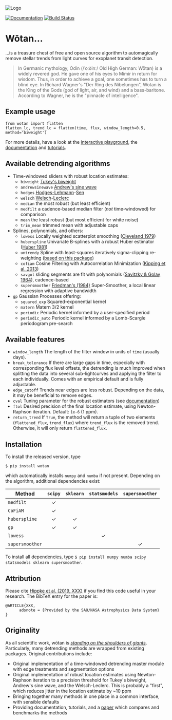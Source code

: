 ![Logo](https://raw.githubusercontent.com/hippke/wotan/master/logo.png)

[![Documentation](https://img.shields.io/badge/documentation-%E2%9C%93-blue.svg)](https://wotan.readthedocs.io/en/latest/index.html)
[![Build Status](https://travis-ci.com/hippke/wotan.svg?branch=master)](https://travis-ci.com/hippke/wotan)

Wōtan...
====================

...is a treasure chest of free and open source algorithm to automagically remove stellar trends from light curves for exoplanet transit detection.

> In Germanic mythology, Odin (/ˈoːðinː/ Old High German: Wōtan) is a widely revered god. He gave one of his eyes to Mimir in return for wisdom. Thus, in order to achieve a goal, one sometimes has to turn a blind eye. In Richard Wagner's "Der Ring des Nibelungen", Wotan is the King of the Gods (god of light, air, and wind) and a bass-baritone. According to Wagner, he is the "pinnacle of intelligence".

Example usage
-------------
```
from wotan import flatten
flatten_lc, trend_lc = flatten(time, flux, window_length=0.5, method='biweight')
```

For more details, have a look at the [interactive playground](www), the [documentation](https://wotan.readthedocs.io) and [tutorials](https://github.com/hippke/wotan/tree/master/tutorials).

Available detrending algorithms
---------------------------------

- Time-windowed sliders with robust location estimates:
   - ``biweight`` [Tukey's biweight](https://books.google.de/books?id=pGlHAAAAMAAJ)
   - ``andrewsinewave`` [Andrew's sine wave](http://www.jstor.org/stable/j.ctt13x12sw.3)
   - ``hodges`` [Hodges-Lehmann](https://doi.org/10.1214/aoms/1177704172)-[Sen](https://doi.org/10.2307/2527532)
   - ``welsch`` [Welsch](https://doi.org/10.1080/03610917808812083)-[Leclerc](https://doi.org/10.1007/BF00054839)
   - ``median`` the most robust (but least efficient)
   - ``medfilt`` a cadence-based median filter (*not* time-windowed) for comparison
   - ``mean`` the least robust (but most efficient for white noise)
   - ``trim_mean`` trimmed mean with adjustable caps
- Splines, polynomials, and others:
   - ``lowess`` Locally weighted scatterplot smoothing ([Cleveland 1979](https://doi.org/10.1080/01621459.1979.10481038))
   - ``huberspline`` Univariate B-splines with a robust Huber estimator ([Huber 1981](https://books.google.de/books?id=hVbhlwEACAAJ))
   - ``untrendy`` Spline with least-squares iteratively sigma-clipping re-weighting ([based on this package](https://github.com/dfm/untrendy))
   - ``cofiam`` Cosine Filtering with Autocorrelation Minimization ([Kipping et al. 2013](http://adsabs.harvard.edu/abs/2013ApJ...770..101K))
   - ``savgol`` sliding segments are fit with polynomials ([Savitzky & Golay 1964](https://ui.adsabs.harvard.edu/#abs/1964AnaCh..36.1627S)), cadence-based
   - ``supersmoother`` [Friedman's (1984)](https://www.slac.stanford.edu/pubs/slacpubs/3250/slac-pub-3477.pdf) Super-Smoother, a local linear regression with adaptive bandwidth
- ``gp`` Gaussian Processes offering:
   - ``squared_exp`` Squared-exponential kernel
   - ``matern`` Matern 3/2 kernel
   - ``periodic`` Periodic kernel informed by a user-specified period
   - ``periodic_auto`` Periodic kernel informed by a Lomb-Scargle periodogram pre-search


Available features
-------------------

- ``window_length`` The length of the filter window in units of ``time`` (usually days).
- ``break_tolerance`` If there are large gaps in time, especially with corresponding flux level offsets, the detrending is much improved when splitting the data into several sub-lightcurves and applying the filter to each individually. Comes with an empirical default and is fully adjustable.
- ``edge_cutoff`` Trends near edges are less robust. Depending on the data, it may be beneficial to remove edges.
- ``cval`` Tuning parameter for the robust estimators (see [documentation](https://wotan.readthedocs.io/en/latest/index.html))
- ``ftol`` Desired precision of the final location estimate, using Newton-Raphson iteration. Default: `1e-6` (1 ppm).
- ``return_trend`` If `True`, the method will return a tuple of two elements (``flattened_flux``, ``trend_flux``) where ``trend_flux`` is the removed trend. Otherwise, it will only return ``flattened_flux``.


Installation
------------
To install the released version, type

    $ pip install wotan

which automatically installs `numpy` and `numba` if not present. Depending on the algorithm, additional dependencies exist:

| Method          |`scipy`   |`sklearn`   |`statsmodels`   |`supersmoother`   |
| ----------------|:--------:|:----------:|:--------------:|:----------------:|
| `medfilt`       | ✓        |            |                |                  |
| `CoFiAM`        | ✓        |            |                |                  |
| `huberspline`   | ✓        | ✓        |                |                  |
| `gp`            | ✓        | ✓        |                |                  |
| `lowess`        |          |            | ✓            |                  |
| `supersmoother` |          |            |                | ✓              |

To install all dependencies, type ``$ pip install numpy numba scipy statsmodels sklearn supersmoother``.

Attribution
----------------
Please cite [Hippke et al. (2019, XXX)](https://XXX) if you find this code useful in your research. The BibTeX entry for the paper is:

```
@ARTICLE{XXX,
      adsnote = {Provided by the SAO/NASA Astrophysics Data System}
}
```

Originality
----------------

As all scientific work, wōtan is [*standing on the shoulders of giants*](https://en.wikiquote.org/wiki/Isaac_Newton). Particularly, many detrending methods are wrapped from existing packages. Original contributions include:
- Original implementation of a time-windowed detrending master module with edge treatments and segmentation options
- Original implementation of robust location estimates using Newton-Raphson iteration to a precision threshold for Tukey's biweight, Andrew's sine wave, and the Welsch-Leclerc. This is probably a "first", which reduces jitter in the location estimate by ~10 ppm
- Bringing together many methods in one place in a common interface, with sensible defaults
- Providing documentation, tutorials, and a [paper](www) which compares and benchmarks the methods 

